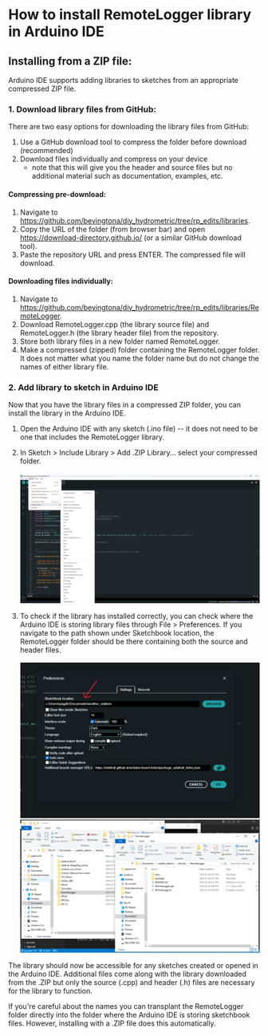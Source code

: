 # How to install RemoteLogger library in Arduino IDE

## Installing from a ZIP file:
Arduino IDE supports adding libraries to sketches from an appropriate compressed ZIP file. 

### 1. Download library files from GitHub:

There are two easy options for downloading the library files from GitHub: 
1. Use a GitHub download tool to compress the folder before download (recommended)
2. Download files individually and compress on your device
    - note that this will give you the header and source files but no additional material such as documentation, examples, etc.

#### Compressing pre-download:
1. Navigate to https://github.com/bevingtona/diy_hydrometric/tree/rp_edits/libraries.
2. Copy the URL of the folder (from browser bar) and open https://download-directory.github.io/ (or a similar GitHub download tool).
3. Paste the repository URL and press ENTER. The compressed file will download. 

#### Downloading files individually:
1. Navigate to https://github.com/bevingtona/diy_hydrometric/tree/rp_edits/libraries/RemoteLogger. 
2. Download RemoteLogger.cpp (the library source file) and RemoteLogger.h (the library header file) from the repository.
3. Store both library files in a new folder named RemoteLogger.
4. Make a compressed (zipped) folder containing the RemoteLogger folder. It does not matter what you name the folder name but do not change the names of either library file. 

### 2. Add library to sketch in Arduino IDE

Now that you have the library files in a compressed ZIP folder, you can install the library in the Arduino IDE.

1. Open the Arduino IDE with any sketch (.ino file) -- it does not need to be one that includes the RemoteLogger library. 
2. In Sketch > Include Library > Add .ZIP Library... select your compressed folder. <br><br>
![Alt text](<docs/Screenshot 2024-02-01 110252.png>)<br>

3. To check if the library has installed correctly, you can check where the Arduino IDE is storing library files through File > Preferences. If you navigate to the path shown under Sketchbook location, the RemoteLogger folder should be there containing both the source and header files. <br><br>
![Alt text](<docs/Screenshot 2024-02-01 110518.png>)<br>
![Alt text](<docs/Screenshot 2024-02-01 110943.png>)<br>

The library should now be accessible for any sketches created or opened in the Arduino IDE. 
Additional files come along with the library downloaded from the .ZIP but only the source (.cpp) and header (.h) files are necessary for the library to function.

If you're careful about the names you can transplant the RemoteLogger folder directly into the folder where the Arduino IDE is storing sketchbook files. However, installing with a .ZIP file does this automatically. 